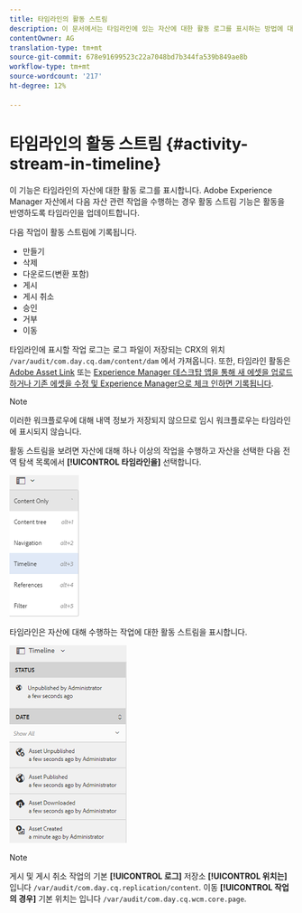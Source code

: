 ```yaml
---
title: 타임라인의 활동 스트림
description: 이 문서에서는 타임라인에 있는 자산에 대한 활동 로그를 표시하는 방법에 대해 설명합니다.
contentOwner: AG
translation-type: tm+mt
source-git-commit: 678e91699523c22a7048bd7b344fa539b849ae8b
workflow-type: tm+mt
source-wordcount: '217'
ht-degree: 12%

---
```



# 타임라인의 활동 스트림 {#activity-stream-in-timeline}

이 기능은 타임라인의 자산에 대한 활동 로그를 표시합니다. Adobe Experience Manager 자산에서 다음 자산 관련 작업을 수행하는 경우 활동 스트림 기능은 활동을 반영하도록 타임라인을 업데이트합니다.

다음 작업이 활동 스트림에 기록됩니다.

* 만들기
* 삭제
* 다운로드(변환 포함)
* 게시
* 게시 취소
* 승인
* 거부
* 이동

타임라인에 표시할 작업 로그는 로그 파일이 저장되는 CRX의 위치 `/var/audit/com.day.cq.dam/content/dam` 에서 가져옵니다. 또한, 타임라인 활동은 [Adobe Asset Link](https://helpx.adobe.com/kr/enterprise/using/manage-assets-using-adobe-asset-link.html) 또는 [Experience Manager 데스크탑 앱을 통해 새 에셋을 업로드하거나 기존 에셋을 수정 및 Experience Manager으로 체크 인하면 기록됩니다](https://docs.adobe.com/content/help/ko-KR/experience-manager-desktop-app/using/release-notes.html).

>[!NOTE]
>
>이러한 워크플로우에 대해 내역 정보가 저장되지 않으므로 임시 워크플로우는 타임라인에 표시되지 않습니다.

활동 스트림을 보려면 자산에 대해 하나 이상의 작업을 수행하고 자산을 선택한 다음 전역 탐색 목록에서 **[!UICONTROL 타임라인을]** 선택합니다.

![timeline-2](assets/timeline-2.png)

타임라인은 자산에 대해 수행하는 작업에 대한 활동 스트림을 표시합니다.

![activity_stream](assets/activity_stream.png)

>[!NOTE]
>
>게시 및 게시 취소 작업의 기본 **[!UICONTROL 로그]** 저장소 **[!UICONTROL 위치는]** 입니다 `/var/audit/com.day.cq.replication/content`. 이동 **[!UICONTROL 작업의 경우]** 기본 위치는 입니다 `/var/audit/com.day.cq.wcm.core.page`.

